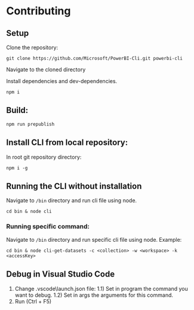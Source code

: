 # Contributing

## Setup

Clone the repository:
```
git clone https://github.com/Microsoft/PowerBI-Cli.git powerbi-cli
```

Navigate to the cloned directory

Install dependencies and dev-dependencies.
```
npm i
```

## Build:

```
npm run prepublish
```

## Install CLI from local repository:

In root git repository directory:

```
npm i -g
```

## Running the CLI without installation

Navigate to `/bin` directory and run cli file using node.

```
cd bin & node cli
```

### Running specific command:

Navigate to `/bin` directory and run specific cli file using node.
Example:

```
cd bin & node cli-get-datasets -c <collection> -w <workspace> -k <accessKey>
```

## Debug in Visual Studio Code

1) Change .vscode\launch.json file:
    1.1) Set in program the command you want to debug.
    1.2) Set in args the arguments for this command.
2) Run (Ctrl + F5)
